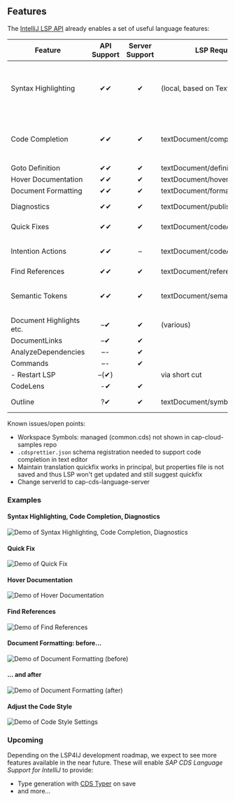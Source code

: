 ## Features

The [IntelliJ LSP API](https://plugins.jetbrains.com/docs/intellij/language-server-protocol.html#supported-features)
already enables a set of useful language features:

| Feature                  | API Support | Server Support | LSP Request                     | Remarks                                                                                        |
|--------------------------|:-----------:|:--------------:|---------------------------------|------------------------------------------------------------------------------------------------|
| Syntax Highlighting      |     ✔✔      |       ✔        | (local, based on TextMate)      | TM Bundle is automatically registered on plugin installation (and disabled on uninstallation). |
| Code Completion          |     ✔✔      |       ✔        | textDocument/completion         | Completing with global identifiers supported with completionItem/resolve (2024.2)              |
| Goto Definition          |     ✔✔      |       ✔        | textDocument/definition         |                                                                                                |
| Hover Documentation      |     ✔✔      |       ✔        | textDocument/hover              |                                                                                                |
| Document Formatting      |     ✔✔      |       ✔        | textDocument/formatting         |                                                                                                |
| Diagnostics              |     ✔✔      |       ✔        | textDocument/publishDiagnostics | Problems (errors, warnings).                                                                   |
| Quick Fixes              |     ✔✔      |       ✔        | textDocument/codeAction         | Translation support only in 2.x                                                                |
| Intention Actions        |     ✔✔      |       –        | textDocument/codeAction         | E.g. Refactoring or Organize Imports. No server support yet.                                   |
| Find References          |     ✔✔      |       ✔        | textDocument/references         |                                                                                                |
| Semantic Tokens          |     ✔✔      |       ✔        | textDocument/semanticTokens     | Improved highlighting: server dynamically assigns token semantics.                             |
| Document Highlights etc. |     –✔      |       ✔        | (various)                       |                                                                                                |
| DocumentLinks            |     –✔      |       ✔        |                                 |                                                                                                |
| AnalyzeDependencies      |     –-      |       ✔        |                                 |                                                                                                |
| Commands                 |     –-      |       ✔        |                                 |                                                                                                |
| - Restart LSP            |    –(✔)     |                | via short cut                   |                                                                                                |
| CodeLens                 |     -✔      |       ✔        |                                 |                                                                                                |
| Outline                  |     ?✔      |       ✔        | textDocument/symbols            | both flat and hierarchical                                                                     |

Known issues/open points:
- Workspace Symbols: managed (common.cds) not shown in cap-cloud-samples repo 
- `.cdsprettier.json` schema registration needed to support code completion in text editor
- Maintain translation quickfix works in principal, but properties file is not saved and thus LSP won't get updated and still suggest quickfix
- Change serverId to cap-cds-language-server

### Examples

#### Syntax Highlighting, Code Completion, Diagnostics

![Demo of Syntax Highlighting, Code Completion, Diagnostics](.assets/syntax+completion+diagnostics.png)

#### Quick Fix

![Demo of Quick Fix](.assets/quick_fix.png)

#### Hover Documentation

![Demo of Hover Documentation](.assets/hover_documentation.png)

#### Find References

![Demo of Find References](.assets/find_references.png)

#### Document Formatting: before…

![Demo of Document Formatting (before)](.assets/document_formatting1.png)

#### … and after

![Demo of Document Formatting (after)](.assets/document_formatting2.png)

#### Adjust the Code Style

![Demo of Code Style Settings](.assets/code_style_settings.png)

### Upcoming

Depending on the LSP4IJ development roadmap, we expect to see more features available in the near future.
These will enable *SAP CDS Language Support for IntelliJ* to provide:

- Type generation with [CDS Typer](https://cap.cloud.sap/docs/tools/cds-typer) on save
- and more…
